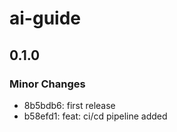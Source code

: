 # ai-guide

## 0.1.0

### Minor Changes

- 8b5bdb6: first release
- b58efd1: feat: ci/cd pipeline added
